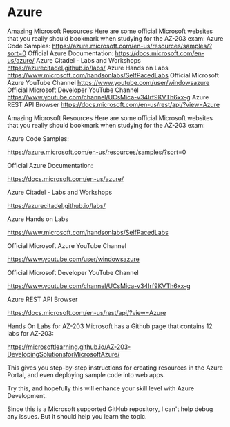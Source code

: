 # Azure
Amazing Microsoft Resources Here are some official Microsoft websites that you really should bookmark when studying for the AZ-203 exam:    Azure Code Samples:  https://azure.microsoft.com/en-us/resources/samples/?sort=0    Official Azure Documentation:  https://docs.microsoft.com/en-us/azure/    Azure Citadel - Labs and Workshops  https://azurecitadel.github.io/labs/    Azure Hands on Labs  https://www.microsoft.com/handsonlabs/SelfPacedLabs    Official Microsoft Azure YouTube Channel  https://www.youtube.com/user/windowsazure    Official Microsoft Developer YouTube Channel  https://www.youtube.com/channel/UCsMica-v34Irf9KVTh6xx-g    Azure REST API Browser  https://docs.microsoft.com/en-us/rest/api/?view=Azure

Amazing Microsoft Resources
Here are some official Microsoft websites that you really should bookmark when studying for the AZ-203 exam:



Azure Code Samples:

https://azure.microsoft.com/en-us/resources/samples/?sort=0



Official Azure Documentation:

https://docs.microsoft.com/en-us/azure/



Azure Citadel - Labs and Workshops

https://azurecitadel.github.io/labs/



Azure Hands on Labs

https://www.microsoft.com/handsonlabs/SelfPacedLabs



Official Microsoft Azure YouTube Channel

https://www.youtube.com/user/windowsazure



Official Microsoft Developer YouTube Channel

https://www.youtube.com/channel/UCsMica-v34Irf9KVTh6xx-g



Azure REST API Browser

https://docs.microsoft.com/en-us/rest/api/?view=Azure


Hands On Labs for AZ-203
Microsoft has a Github page that contains 12 labs for AZ-203:

https://microsoftlearning.github.io/AZ-203-DevelopingSolutionsforMicrosoftAzure/

This gives you step-by-step instructions for creating resources in the Azure Portal, and even deploying sample code into web apps.

Try this, and hopefully this will enhance your skill level with Azure Development.

Since this is a Microsoft supported GitHub repository, I can't help debug any issues. But it should help you learn the topic.
